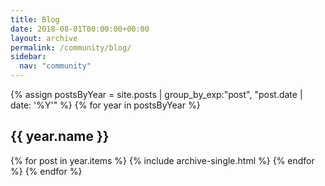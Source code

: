 ```yaml
---
title: Blog
date: 2018-08-01T00:00:00+00:00
layout: archive
permalink: /community/blog/
sidebar:
  nav: "community"
---
```


{% assign postsByYear = site.posts | group_by_exp:"post", "post.date | date: '%Y'"  %}
{% for year in postsByYear %}
  <h2 id="{{ year.name | slugify }}" class="archive__subtitle">{{ year.name }}</h2>
  {% for post in year.items %}
    {% include archive-single.html %}
  {% endfor %}
{% endfor %}